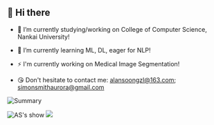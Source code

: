 ## 👋 Hi there

- 🔭 I’m currently studying/working on College of Computer Science, Nankai University! 
- 🌱 I’m currently learning ML, DL, eager for NLP! 
- ⚡ I'm currently working on Medical Image Segmentation!

- 😘 Don't hesitate to contact me: alansoongzl@163.com; simonsmithaurora@gmail.com


![Summary](https://github-profile-summary-cards.vercel.app/api/cards/profile-details?username=Alan-Soong&theme=nord_dark)


![AS's show](https://github-readme-stats.vercel.app/api?username=Alan-Soong&theme=transparent&count_private=true)
![](https://github-readme-stats.vercel.app/api/top-langs/?username=Alan-Soong&layout=compact&Redventures-Movie-Quotes)


<!--
**Alan-Soong/Alan-Soong** is a ✨ _special_ ✨ repository because its `README.md` (this file) appears on your GitHub profile.

Here are some ideas to get you started:


- 👯 I’m looking to collaborate on ...
- 🤔 I’m looking for help with ...
- 💬 Ask me about ...

- 📫 How to reach me: ...
- 😄 Pronouns: ...
- ⚡ Fun fact: ...

![AS's show](https://github-readme-stats.vercel.app/api?username=Alan-Soong&hide_title=true&theme=transparent&count_private=true)
![](https://github-readme-stats.vercel.app/api/top-langs/?username=Alan-Soong&hide=false&layout=compact&hide_title=true&Redventures-Movie-Quotes)
-->

